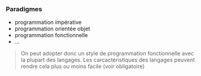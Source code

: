 
### Paradigmes

* programmation impérative
* programmation orientée objet
* programmation fonctionnelle
* ...

> On peut adopter donc un style de programmation fonctionnelle avec la plupart des langages.
> Les carcactéristiques des langages peuvent rendre cela plus ou moins facile (voir obligatoire)

